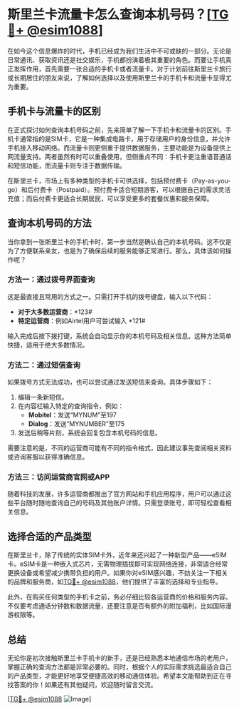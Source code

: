 # 斯里兰卡流量卡怎么查询本机号码？[[TG💪+ @esim1088](https://t.me/s/esim1088)]

在如今这个信息爆炸的时代，手机已经成为我们生活中不可或缺的一部分。无论是日常通讯、获取资讯还是社交娱乐，手机都扮演着极其重要的角色。而要让手机真正发挥作用，首先需要一张合适的手机卡或者流量卡。对于计划前往斯里兰卡旅行或长期居住的朋友来说，了解如何选择以及使用斯里兰卡的手机卡和流量卡显得尤为重要。

## 手机卡与流量卡的区别

在正式探讨如何查询本机号码之前，先来简单了解一下手机卡和流量卡的区别。手机卡通常指的是SIM卡，它是一种集成电路卡，用于存储用户的身份信息，并允许手机接入移动网络。而流量卡则更侧重于提供数据服务，主要功能是为设备提供上网流量支持。两者虽然有时可以重叠使用，但侧重点不同：手机卡更注重语音通话和短信功能，而流量卡则专注于数据传输。

在斯里兰卡，市场上有多种类型的手机卡可供选择，包括预付费卡（Pay-as-you-go）和后付费卡（Postpaid）。预付费卡适合短期游客，可以根据自己的需求灵活充值；而后付费卡更适合长期居民，可以享受更多的套餐优惠和服务保障。

## 查询本机号码的方法

当你拿到一张斯里兰卡的手机卡时，第一步当然是确认自己的本机号码。这不仅是为了方便联系亲友，也是为了确保后续的服务能够正常进行。那么，具体该如何操作呢？

### 方法一：通过拨号界面查询

这是最直接且常用的方式之一。只需打开手机的拨号键盘，输入以下代码：

- **对于大多数运营商**：*123#
- **特定运营商**：例如Airtel用户可尝试输入 *121#

输入完成后按下拨打键，系统会自动显示你的本机号码及相关信息。这种方法简单快捷，适用于绝大多数情况。

### 方法二：通过短信查询

如果拨号方式无法成功，也可以尝试通过发送短信来查询。具体步骤如下：

1. 编辑一条新短信。
2. 在内容栏输入特定的查询指令，例如：
   - **Mobitel**：发送“MYNUM”至197
   - **Dialog**：发送“MYNUMBER”至175
3. 发送后稍等片刻，系统会回复包含本机号码的信息。

需要注意的是，不同的运营商可能有不同的指令格式，因此建议事先查阅相关资料或咨询客服以获得准确信息。

### 方法三：访问运营商官网或APP

随着科技的发展，许多运营商都推出了官方网站和手机应用程序，用户可以通过这些平台随时随地查询自己的号码及其他账户详情。只需登录账号，即可轻松查看相关信息。

## 选择合适的产品类型

在斯里兰卡，除了传统的实体SIM卡外，近年来还兴起了一种新型产品——eSIM卡。eSIM卡是一种嵌入式芯片，无需物理插拔即可实现网络连接，非常适合经常更换设备或希望减少携带负担的用户。如果你对eSIM感兴趣，不妨关注一下相关的品牌和服务商，如[TG💪+ @esim1088](https://t.me/s/esim1088)，他们提供了丰富的选择和专业指导。

此外，在购买任何类型的手机卡之前，务必仔细比较各运营商的价格和服务内容。不仅要考虑通话分钟数和数据流量，还要注意是否有额外的附加福利，比如国际漫游权限等。

## 总结

无论你是初次接触斯里兰卡手机卡的新手，还是已经熟悉本地通信市场的老用户，掌握正确的查询方法都是非常必要的。同时，根据个人的实际需求挑选最适合自己的产品类型，才能更好地享受便捷高效的移动通信体验。希望本文能帮助到正在寻找答案的你！如果还有其他疑问，欢迎随时留言交流。

[[TG💪+ @esim1088](https://t.me/s/esim1088) ![Image](https://i.postimg.cc/4NQfJmqS/Snipaste-2025-05-13-00-14-12.png)]